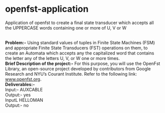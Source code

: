 # openfst-application
Application of openfst to create a final state transducer which accepts all the UPPERCASE words containing one or more of U, V or W

<br><strong>Problem:-</strong> Using standard values of tuples in Finite State Machines (FSM) and appropriate Finite State Transducers (FST) operations on them, to create an Automata which accepts any
the capitalized word that contains the letter any of the letters U, V, or W one or more times.
<br><strong>Brief Description of the project:-</strong> For this purpose, you will use the OpenFst Library, an open-source project developed by contributors from Google Research and NYU’s Courant Institute. Refer to the following link: www.openfst.org.
<br><strong>Deliverables:-</strong>
<br>Input:- AUXCABLE
<br>Output:- yes
<br>InputL HELLOMAN
<br>Output:- no
